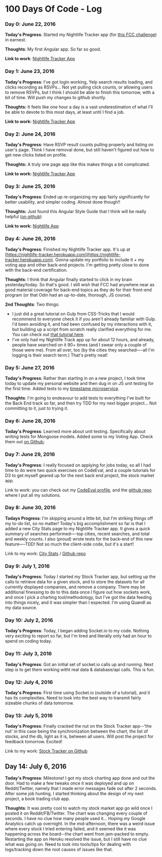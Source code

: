 # 100 Days Of Code - Log

### Day 0: June 22, 2016

**Today's Progress**: Started my Nightlife Tracker app (for [this FCC challenge](https://www.freecodecamp.com/challenges/build-a-nightlife-coordination-app)) in earnest.

**Thoughts**: My first Angular app. So far so good.

**Link to work**: [Nightlife Tracker App](https://github.com/ubershibs/nightlife-tracker)

### Day 1: June 23, 2016

**Today's Progress**: I've got login working, Yelp search results loading, and clicks recording as RSVPs... Not yet pulling click counts, or allowing users to remove RSVPs, but I think I should be able to finish this tomorrow, with a bit of time. Will push my changes to github shortly.

**Thoughts:** It feels like one hour a day is a vast underestimation of what I'll be able to devote to this most days, at least until I find a job.

**Link to work:** [Nightlife Tracker App](https://github.com/ubershibs/nightlife-tracker)

### Day 2: June 24, 2016

**Today's Progress**: Have RSVP result counts pulling properly and listing on user's page. Think I have removal done, but still haven't figured out how to get new clicks listed on profile.

**Thoughts:** A truly one page app like this makes things a bit complicated.

**Link to work:** [Nightlife Tracker App](https://github.com/ubershibs/nightlife-tracker)

### Day 3: June 25, 2016

**Today's Progress**: Ended up re-organizing my app fairly significantly for better usability, and simpler coding. Almost done though!!

**Thoughts:** Just found this Angular Style Guide that I think will be really helpful ([on github](https://github.com/johnpapa/angular-styleguide))

**Link to work:** [Nightlife App](https://github.com/ubershibs/nightlife-tracker)

### Day 4: June 26, 2016

**Today's Progress**: Finished my Nightlife Tracker app. It's up at [https://nightlife-tracker.herokuapp.com](https://nightlife-tracker.herokuapp.com). Gonna update my portfolio to include it + my voting app and other back-end projects. I'm getting pretty close to done with the back-end certification.

**Thoughts**: I think that Angular finally started to click in my brain yesterday/today. So that's good. I still wish that FCC had anywhere near as good material coverage for back-end topics as they do for their front-end program (or that Odin had an up-to-date, thorough, JS course).

**2nd Thoughts**: Two things:
- I just did a great tutorial on Gulp from CSS-Tricks that I would recommend to everyone check it if you aren't already familiar with Gulp. I'd been avoiding it, and had been confused by my interactions with it, but building up a script from scratch really clarified everything for me. You can check out [that tutorial here](https://css-tricks.com/gulp-for-beginners/).
- I've only had my Nightlife Track app up for about 12 hours, and already, people have searched on it 90+ times (and I swear only a couple of those were me). From all over, too (by the cities they searched—-all I'm logging is their search term.) That's pretty neat!

### Day 5: June 27, 2016

**Today's Progress**: Rather than starting in on a new project, I took time today to update my personal website and then dug in on JS unit testing for the first time. Added tests to my [timestamp microservice](https://github.com/ubershibs/timestamp).

**Thoughts**: I'm going to endeavour to add tests to everything I've built for the Back End track so far, and then try TDD for my next bigger project... Not committing to it, just to trying it.

### Day 6: June 28, 2016

**Today's Progress**: Learned more about unit testing. Specifically about writing tests for Mongoose models. Added some to my Voting App. Check them out [on Github](https://github.com/ubershibs/voting-app);

### Day 7: June 29, 2016

**Today's Progress**: I really focused on applying for jobs today, so all I had time to do were two quick exercises on CodeEval, and a couple tutorials for D3 to get myself geared up for the next back end project, the stock market app.

Link to work: you can check out my [CodeEval profile](https://www.codeeval.com/dashboard/), and the [github repo](https://github.com/ubershibs/codeeval) where I put all my solutions.

### Day 8: June 30, 2016

**Todays Progress**: I'm skipping around a little bit, but I'm striking things off my to-do list, so no matter! Today's big accomplishment so far is that I added a new City Stats page to my Nightlife Tracker app. It gives a quick summary of searches performed—-top cities, recent searches, and total and weekly counts. I also (*proud*) wrote tests for the back-end of this new feature—-TDD! Not so much the client-side code, but it's a start!

Link to my work: [City Stats](https://nightlife-tracker.herokuapp.com) / [Github repo](https://github.com/ubershibs/nightlife-tracker)

### Day 9: July 1, 2016

**Today's Progress**: Today I started my Stock Tracker app, but setting up the calls to retrieve data for a given stock, and to store the datasets for all currently displayed companies, and remove a company. There may be additional finessing to do to this data once I figure out how sockets work, and once I pick a charting tool/methodology, but I've got the data feeding into things nicely, and it was simpler than I expected. I'm using Quandl as my data source.

### Day 10: July 2, 2016

**Today's Progress**: Today, I began adding Socket.io to my code. Nothing very exciting to report so far, but I'm tired and literally only had an hour to spend on coding today.

### Day 11: July 3, 2016

**Today's Progress**: Got an initial set of socket.io calls up and running. Next step is to get them working witht real data & database/api calls. This is fun.

### Day 12: July 4, 2016

**Today's Progress**: First time using Socket.io (outside of a tutorial), and it has its complexities. Need to look into the best way to transmit fairly sizeable chunks of data tomorrow.

### Day 13: July 5, 2016

**Today's Progress**: Finally cracked the nut on the Stock Tracker app--'the nut' in this case being the synchronization between the chart, the list of stocks, and the db, light as it is, between all users. Will post the project for feedback tomorrow. Excited!

Link to my work: [Stock Tracker on Github](https://github.com/ubershibs/stock-tracker)

## Day  14: July 6, 2016

**Today's Progress**: Milestone! I got my stock charting app done and out the door. Had to make a few tweaks once it was deployed and up on Reddit/Twitter, namely that I made error messages fade out after 2 seconds. After some job hunting, I started thinking about the design of my next project, a book trading club app.

**Thoughts**: It was pretty cool to watch my stock market app go wild once I posted it on Reddit/FB/Twitter. The chart was changing every couple of seconds. I have no clue how many people used it... Hoping my Google Analytics catch up overnight. In the mid-afternoon, there was a weird issue where every stock I tried entering failed, and it seemed like it was happening across the board--the chart went from jam-packed to empty. Restarting the app on Heroku resolved the issue, but I still have no clue what was going on. Need to look into tools/tips for dealing with logs/tracking down the root causes of issues like that.
